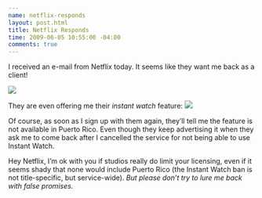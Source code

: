 ```yaml
---
name: netflix-responds
layout: post.html
title: Netflix Responds
time: 2009-06-05 10:55:00 -04:00
comments: true
---
```

I received an e-mail from Netflix today. It seems like they want me back as a client!

![](comeback.JPG)

They are even offering me their *instant watch* feature:
![](comebackiw.JPG)

Of course, as soon as I sign up with them again, they&#8217;ll tell me the feature is not available in Puerto Rico. Even though they keep advertising it when they ask me to come back after I cancelled the service for not being able to use Instant Watch.

Hey Netflix, I&#8217;m ok with you if studios really do limit your licensing, even if it seems shady that none would include Puerto Rico (the Instant Watch ban is not title-specific, but service-wide). *But please don&#8217;t try to lure me back with false promises.*
